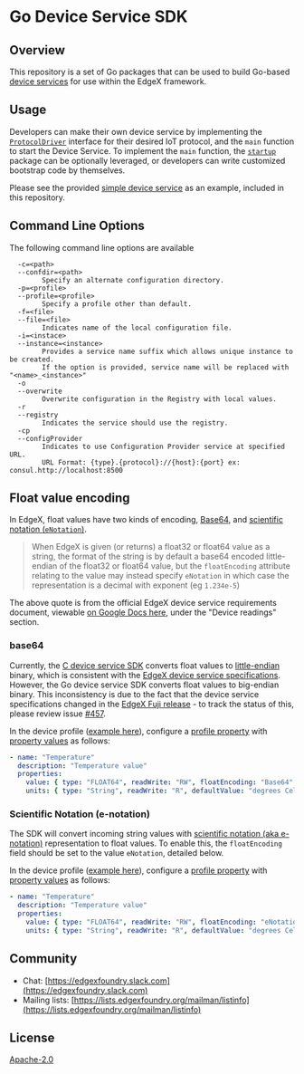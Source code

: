 # Go Device Service SDK

## Overview

This repository is a set of Go packages that can be used to build Go-based [device services](https://docs.edgexfoundry.org/1.2/microservices/device/Ch-DeviceServices/) for use within the EdgeX framework.

## Usage

Developers can make their own device service by implementing the [`ProtocolDriver`](https://github.com/edgexfoundry/device-sdk-go/blob/master/pkg/models/protocoldriver.go) interface for their desired IoT protocol, and the `main` function to start the Device Service. To implement the `main` function, the [`startup`](https://github.com/edgexfoundry/device-sdk-go/tree/master/pkg/startup) package can be optionally leveraged, or developers can write customized bootstrap code by themselves.

Please see the provided [simple device service](https://github.com/edgexfoundry/device-sdk-go/tree/master/example) as an example, included in this repository.

## Command Line Options

The following command line options are available

```text
  -c=<path>
  --confdir=<path>
        Specify an alternate configuration directory.
  -p=<profile>
  --profile=<profile>
        Specify a profile other than default.
  -f=<file>
  --file=<file>
        Indicates name of the local configuration file.
  -i=<instace>
  --instance=<instance>
        Provides a service name suffix which allows unique instance to be created.
        If the option is provided, service name will be replaced with "<name>_<instance>"
  -o
  --overwrite
        Overwrite configuration in the Registry with local values.
  -r
  --registry
        Indicates the service should use the registry.
  -cp
  --configProvider
        Indicates to use Configuration Provider service at specified URL.
        URL Format: {type}.{protocol}://{host}:{port} ex: consul.http://localhost:8500
```

## Float value encoding

In EdgeX, float values have two kinds of encoding, [Base64](#base64), and [scientific notation (`eNotation`)](#scientific-notation-e-notation).

> When EdgeX is given (or returns) a float32 or float64 value as a string, the format of the string is by default a base64 encoded little-endian of the float32 or float64 value, but the `floatEncoding` attribute relating to the value may instead specify `eNotation` in which case the representation is a decimal with exponent (eg `1.234e-5`)

The above quote is from the official EdgeX device service requirements document, viewable [on Google Docs here](https://docs.google.com/document/d/1aMIQ0kb46VE5eeCpDlaTg8PP29-DBSBTlgeWrv6LuYk), under the "Device readings" section.

### base64

Currently, the [C device service SDK](https://github.com/edgexfoundry/device-sdk-c) converts float values to [little-endian](https://en.wikipedia.org/wiki/Endianness) binary, which is consistent with the [EdgeX device service specifications](https://docs.google.com/document/d/1aMIQ0kb46VE5eeCpDlaTg8PP29-DBSBTlgeWrv6LuYk). However, the Go device service SDK converts float values to big-endian binary. This inconsistency is due to the fact that the device service specifications changed in the [EdgeX Fuji release](https://www.edgexfoundry.org/release-1-1-fuji/whats-new/) - to track the status of this, please review issue [#457](https://github.com/edgexfoundry/device-sdk-go/issues/457).

In the device profile ([example here](https://github.com/edgexfoundry/device-sdk-go/blob/master/example/cmd/device-simple/res/Simple-Driver.yaml)), configure a [profile property](https://docs.edgexfoundry.org/1.2/microservices/device/profile/Ch-DeviceProfileRef/#profileproperty) with [property values](https://docs.edgexfoundry.org/1.2/microservices/device/profile/Ch-DeviceProfileRef/#propertyvalue) as follows:

```yaml
- name: "Temperature"
  description: "Temperature value"
  properties:
    value: { type: "FLOAT64", readWrite: "RW", floatEncoding: "Base64" }
    units: { type: "String", readWrite: "R", defaultValue: "degrees Celsius" }
```

### Scientific Notation (e-notation)

The SDK will convert incoming string values with [scientific notation (aka e-notation)](https://en.wikipedia.org/wiki/Scientific_notation) representation to float values. To enable this, the `floatEncoding` field should be set to the value `eNotation`, detailed below.

In the device profile ([example here](https://github.com/edgexfoundry/device-sdk-go/blob/master/example/cmd/device-simple/res/Simple-Driver.yaml)), configure a [profile property](https://docs.edgexfoundry.org/1.2/microservices/device/profile/Ch-DeviceProfileRef/#profileproperty) with [property values](https://docs.edgexfoundry.org/1.2/microservices/device/profile/Ch-DeviceProfileRef/#propertyvalue) as follows:

```yaml
- name: "Temperature"
  description: "Temperature value"
  properties:
    value: { type: "FLOAT64", readWrite: "RW", floatEncoding: "eNotation" }
    units: { type: "String", readWrite: "R", defaultValue: "degrees Celsius" }
```

## Community

- Chat: [https://edgexfoundry.slack.com](https://edgexfoundry.slack.com)
- Mailing lists: [https://lists.edgexfoundry.org/mailman/listinfo](https://lists.edgexfoundry.org/mailman/listinfo)

## License

[Apache-2.0](LICENSE)

